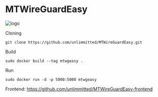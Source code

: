 # MTWireGuardEasy

![logo](https://github.com/unlimmitted/MTWireGuardEasy/assets/108941648/7b2ae56c-4649-44d3-91c8-9036621109f3)


Cloning
```console
git clone https://github.com/unlimmitted/MTWireGuardEasy.git
```

Build
```console
sudo docker build --tag mtwgeasy .
```

Run
```console
sudo docker run -d -p 5000:5000 mtwgeasy
```

Frontend: https://github.com/unlimmitted/MTWireGuardEasy-frontend

